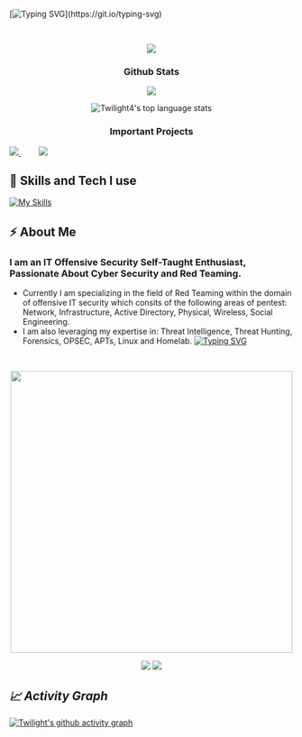 [![Typing SVG](https://readme-typing-svg.herokuapp.com?font=Fira+Code&duration=2000&pause=500&color=1FF773&multiline=true&width=435&height=180&lines=nc+-lvnp+1337;listening+on+%5Bany%5D+1337+...;connect+to+%5BTwilight4%5D+profile;%24+script+%2Fdev%2Fnull+-c+bash;Twilight4%40profile%3A~%24+.%2Fexploit;..............................;............PwN3d!............;..............................;..............................;..............................;..............................;..............................;)](https://git.io/typing-svg)

&nbsp;
<!--💬GREETINGSTITLE / FONTS: https://www.thefancytext.com/ and then paste on 🌐WEBSITE: https://github.com/denvercoder1/readme-typing-svg -->
<p align="center">
<img src="https://readme-typing-svg.herokuapp.com?font=Orbitron&pause=1000&color=27F76A&width=360&lines=%E2%96%91A%E2%96%91C%E2%96%91C%E2%96%91E%E2%96%91S%E2%96%91S%E2%96%91+%E2%96%91G%E2%96%91A%E2%96%91I%E2%96%91N%E2%96%91E%E2%96%91D%E2%96%91">

<!-- ###########################################  ########################################### -->
<!--📊STATSGRAPH / 🌐WEBSITE: https://github.com/Twilight4/github-readme-stats -->
<h3 align="center"> Github Stats </h3>
<!--
            &nbsp; -> space
            &emsp; -> 4x(&nbsp;)
-->

<p align="center">
  <img src="http://github-readme-streak-stats.herokuapp.com?user=Twilight4&theme=tokyonight&date_format=j%20M%5B%20Y%5D&border=1A1B27"/>
</p>

<p align="center">
  <img src="https://github-readme-stats.vercel.app/api/top-langs/?username=Twilight4&layout=compact&theme=tokyonight" alt="Twilight4's top language stats" /> 
</p>

<!-- Important Projects -->
<h3 align="center"> Important Projects </h3>

<a href="https://github.com/Twilight4/dotfiles">
  <img src="https://github-readme-stats.vercel.app/api/pin/?username=Twilight4&repo=dotfiles&layout=compact&theme=tokyonight" />
</a>
&emsp;&emsp;
<a href="https://github.com/Twilight4/quiver-arch">
  <img src="https://github-readme-stats.vercel.app/api/pin/?username=Twilight4&repo=quiver-arch&layout=compact&theme=tokyonight" />
</a>
<!-- Important Projects -->

<!-- ###########################################  ########################################### -->
<!-- Skills -->
## 🎯 Skills and Tech I use
[![My Skills](https://skillicons.dev/icons?i=bash,powershell,python,docker,aws,cloudflare,emacs,linux,md,neovim,git,github,linkedin&perline=13&theme=dark)](https://skillicons.dev)
<!-- Skills -->

<!-- Profiles -->
<!-- ### Update tryhackme profile badge image and skills matrix screenshot in svg format ###
### 🏁 Capture the Flag (CTF) Profiles
<div style="display: flex;">
   <a href="https://tryhackme.com/p/twilightt"><img src="https://tryhackme-badges.s3.amazonaws.com/twilightt.png" alt="TryHackMe"></a>
   <a href="https://app.hackthebox.com/profile/1431815"><img src="https://www.hackthebox.eu/badge/image/1431815" alt="HackTheBox"></a>
   <a href="https://ctftime.org/user/twilightt"><img src="https://ctftime.org/user/id" alt="CTFtime"></a> - TODO
</div>

<a href="https://tryhackme.com/p/twilightt">
  <img src="skills.svg" alt="Skills">
</a>
-->
<!-- Profiles -->

<!-- ###########################################  ########################################### -->
<!-- About Me -->
## ⚡️ About Me
### I am an IT Offensive Security Self-Taught Enthusiast, Passionate About Cyber Security and Red Teaming.
- Currently I am specializing in the field of Red Teaming within the domain of offensive IT security which consits of the following areas of pentest: Network, Infrastructure, Active Directory, Physical, Wireless, Social Engineering.
- I am also leveraging my expertise in: Threat Intelligence, Threat Hunting, Forensics, OPSEC, APTs, Linux and Homelab. [![Typing SVG](https://readme-typing-svg.herokuapp.com?color=1FF773&width=750&lines=PCs,+Linux,+Cybersecurity,+Coding,+Networking,+Learning+:D)](https://git.io/typing-svg)
<!-- About Me -->

<!-- ###########################################  ########################################### -->
&nbsp;

<p align="center">
<img src="https://i.imgur.com/x1KbuCq.gif" width="500">
<p align="center">
  <img src="https://github.com/Twilight4/Twilight4/blob/snake/snake-dark.svg#gh-light-mode-only"/>
  <img src="https://github.com/Twilight4/Twilight4/blob/snake/snake-dark.svg#gh-dark-mode-only"/>
</p>

<!-- ###########################################  ########################################### -->
<!--📈ACTIVITYGRAPH / 🌐WEBSITE: https://github.com/Ashutosh00710/github-readme-activity-graph#customization -->
<h2 align='left'><i>📈 Activity Graph </i></h2>
<p align="center">
<a href="https://github.com/Twilight4/github-readme-activity-graph">
            
 [![Twilight's github activity graph](https://github-readme-activity-graph.vercel.app/graph?username=Twilight4&theme=github-compact)](https://github.com/ashutosh00710/github-readme-activity-graph)
 
<!-- ########################################### END ########################################### -->
